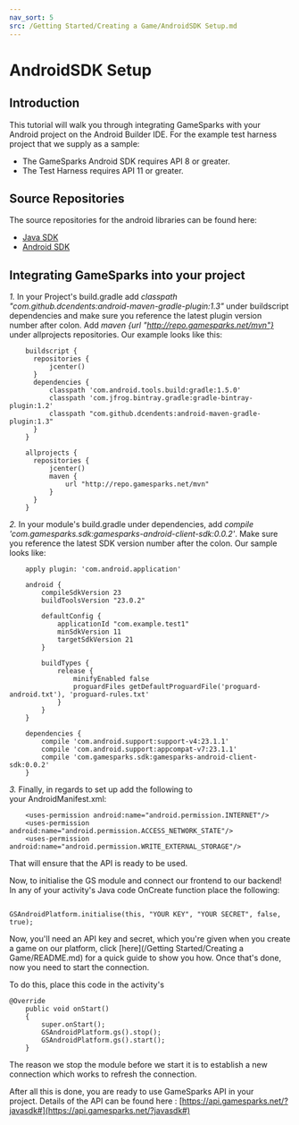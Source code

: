 ```yaml
---
nav_sort: 5
src: /Getting Started/Creating a Game/AndroidSDK Setup.md
---
```


# AndroidSDK Setup

## Introduction

This tutorial will walk you through integrating GameSparks with your Android project on the Android Builder IDE. For the example test harness project that we supply as a sample:
* The GameSparks Android SDK requires API 8 or greater.
* The Test Harness requires API 11 or greater.

## Source Repositories

The source repositories for the android libraries can be found here:
* [Java  SDK](https://bitbucket.org/gamesparks/gamesparks-java-sdk)
* [Android SDK](https://bitbucket.org/gamesparks/gamesparks-android-sdk)

## Integrating GameSparks into your project

*1.*  In your Project's build.gradle add *classpath "com.github.dcendents:android-maven-gradle-plugin:1.3"* under buildscript dependencies and make sure you reference the latest plugin version number after colon. Add *maven {url "http://repo.gamesparks.net/mvn"}* under allprojects repositories.
Our example looks like this:

```
    buildscript {
      repositories {
          jcenter()
      }
      dependencies {
          classpath 'com.android.tools.build:gradle:1.5.0'
          classpath 'com.jfrog.bintray.gradle:gradle-bintray-plugin:1.2'
          classpath "com.github.dcendents:android-maven-gradle-plugin:1.3"
      }
    }

    allprojects {
      repositories {
          jcenter()
          maven {
              url "http://repo.gamesparks.net/mvn"
          }
      }
    }
```

*2.*  In your module's build.gradle under dependencies, add *compile 'com.gamesparks.sdk:gamesparks-android-client-sdk:0.0.2'*. Make sure you reference the latest SDK version number after the colon. Our sample looks like:

```
    apply plugin: 'com.android.application'

    android {
        compileSdkVersion 23
        buildToolsVersion "23.0.2"

        defaultConfig {
            applicationId "com.example.test1"
            minSdkVersion 11
            targetSdkVersion 21
        }

        buildTypes {
            release {
                minifyEnabled false
                proguardFiles getDefaultProguardFile('proguard-android.txt'), 'proguard-rules.txt'
            }
        }
    }

    dependencies {
        compile 'com.android.support:support-v4:23.1.1'
        compile 'com.android.support:appcompat-v7:23.1.1'
        compile 'com.gamesparks.sdk:gamesparks-android-client-sdk:0.0.2'
    }
```

*3.*  Finally, in regards to set up add the following to your AndroidManifest.xml:

```
    <uses-permission android:name="android.permission.INTERNET"/>
    <uses-permission android:name="android.permission.ACCESS_NETWORK_STATE"/>
    <uses-permission android:name="android.permission.WRITE_EXTERNAL_STORAGE"/>
```
That will ensure that the API is ready to be used.

Now, to initialise the GS module and connect our frontend to our backend! In any of your activity's Java code OnCreate function place the following:

```

GSAndroidPlatform.initialise(this, "YOUR KEY", "YOUR SECRET", false, true);

```

Now, you'll need an API key and secret, which you're given when you create a game on our platform, click [here](/Getting Started/Creating a Game/README.md) for a quick guide to show you how. Once that's done, now you need to start the connection.

To do this, place this code in the activity's

```
@Override
	public void onStart()
	{
		super.onStart();
		GSAndroidPlatform.gs().stop();
		GSAndroidPlatform.gs().start();
	}
```

The reason we stop the module before we start it is to establish a new connection which works to refresh the connection.

After all this is done, you are ready to use GameSparks API in your project. Details of the API can be found here : [https://api.gamesparks.net/?javasdk#](https://api.gamesparks.net/?javasdk#)
